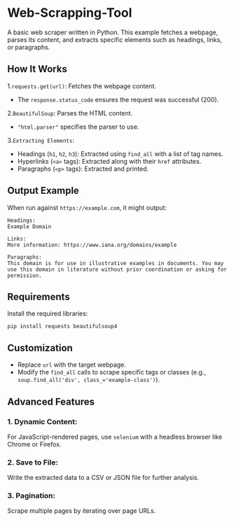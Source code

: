 # Web-Scrapping-Tool

A basic web scraper written in Python. This example fetches a webpage, parses its content, and extracts specific elements such as headings, links, or paragraphs. 

## How It Works

1.`requests.get(url)`: Fetches the webpage content.
    
  * The `response.status_code` ensures the request was successful (200).
    
2.`BeautifulSoup`: Parses the HTML content.
      
  * `"html.parser"` specifies the parser to use.
    
3.`Extracting Elements`:
  * Headings (`h1`, `h2`, `h3`):
         Extracted using `find_all` with a list of tag names.
  * Hyperlinks (`<a>` tags):
        Extracted along with their `href` attributes.
  * Paragraphs (`<p>` tags):
        Extracted and printed.

## Output Example

When run against `https://example.com`, it might output:
```
Headings:
Example Domain

Links:
More information: https://www.iana.org/domains/example

Paragraphs:
This domain is for use in illustrative examples in documents. You may use this domain in literature without prior coordination or asking for permission.
```

## Requirements

Install the required libraries:
```
pip install requests beautifulsoup4
```

## Customization
  * Replace `url` with the target webpage.
  * Modify the `find_all` calls to scrape specific tags or classes (e.g., `soup.find_all('div', class_='example-class')`).

## Advanced Features
 ### 1. Dynamic Content: 
   For JavaScript-rendered pages, use `selenium` with a headless browser like Chrome or Firefox.
 ### 2. Save to File: 
   Write the extracted data to a CSV or JSON file for further analysis.
 ### 3. Pagination: 
   Scrape multiple pages by iterating over page URLs.
